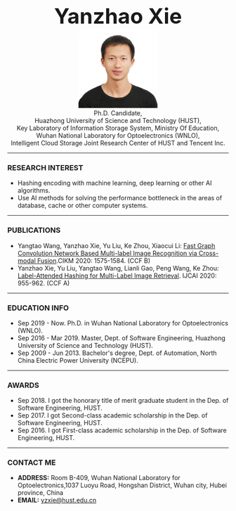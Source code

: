 <center><b><font size=50>Yanzhao Xie</font></b></center>
<!--<center><a href="/index-cn.md">中文主页</a></center> -->
<div align=center><img src="./me.png" width="  "></div>

<center>Ph.D. Candidate,</center>
<center>Huazhong University of Science and Technology (HUST),</center>
<center>Key Laboratory of Information Storage System, Ministry Of Education,</center>
<center>Wuhan National Laboratory for Optoelectronics (WNLO),</center>
<center>Intelligent Cloud Storage Joint Research Center of HUST and Tencent Inc.</center>    

***
### RESEARCH INTEREST     
- Hashing encoding with machine learning, deep learning or other AI algorithms.
- Use AI methods for solving the performance bottleneck in the areas of database, cache or other computer systems.     

***
### PUBLICATIONS
- Yangtao Wang, Yanzhao Xie, Yu Liu, Ke Zhou, Xiaocui Li: [Fast Graph Convolution Network Based Multi-label Image Recognition via Cross-modal Fusion](https://doi.org/10.1145/3340531.3411880).CIKM 2020: 1575-1584. (CCF B) 
- Yanzhao Xie, Yu Liu, Yangtao Wang, Lianli Gao, Peng Wang, Ke Zhou: [Label-Attended Hashing for Multi-Label Image Retrieval](https://doi.org/10.24963/ijcai.2020/133). IJCAI 2020: 955-962. (CCF A)     

***
### EDUCATION INFO
- Sep 2019 - Now. Ph.D. in Wuhan National Laboratory for Optoelectronics (WNLO).
- Sep 2016 - Mar 2019. Master, Dept. of Software Engineering, Huazhong University of Science and Technology (HUST).
- Sep 2009 - Jun 2013. Bachelor's degree, Dept. of Automation, North China Electric Power University (NCEPU).      

***
### AWARDS
- Sep 2018. I got the honorary title of merit graduate student in the Dep. of Software Engineering, HUST.
- Sep 2017. I got Second-class academic scholarship in the Dep. of Software Engineering, HUST.
- Sep 2016. I got First-class academic scholarship in the Dep. of Software Engineering, HUST.    

***
### CONTACT ME
- <b>ADDRESS:</b>  Room B-409, Wuhan National Laboratory for Optoelectronics,1037 Luoyu Road, Hongshan District, Wuhan city, Hubei province, China
- <b>EMAIL:</b> yzxie@hust.edu.cn

